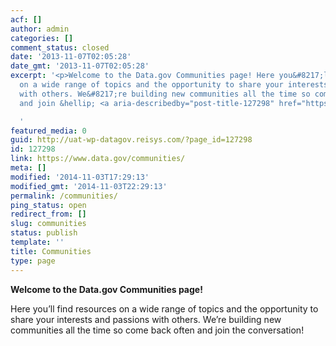 ```yaml
---
acf: []
author: admin
categories: []
comment_status: closed
date: '2013-11-07T02:05:28'
date_gmt: '2013-11-07T02:05:28'
excerpt: '<p>Welcome to the Data.gov Communities page! Here you&#8217;ll find resources
  on a wide range of topics and the opportunity to share your interests and passions
  with others. We&#8217;re building new communities all the time so come back often
  and join &hellip; <a aria-describedby="post-title-127298" href="https://www.data.gov/communities/">Continued</a></p>

  '
featured_media: 0
guid: http://uat-wp-datagov.reisys.com/?page_id=127298
id: 127298
link: https://www.data.gov/communities/
meta: []
modified: '2014-11-03T17:29:13'
modified_gmt: '2014-11-03T22:29:13'
permalink: /communities/
ping_status: open
redirect_from: []
slug: communities
status: publish
template: ''
title: Communities
type: page
---
```

**Welcome to the Data.gov Communities page!**


Here you’ll find resources on a wide range of topics and the opportunity to share your interests and passions with others. We’re building new communities all the time so come back often and join the conversation!


